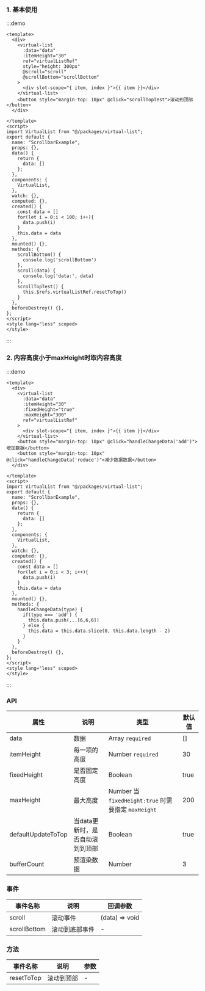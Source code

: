 ### 1. 基本使用

:::demo 

```vue
<template>
  <div>
    <virtual-list 
      :data="data" 
      :itemHeight="30" 
      ref="virtualListRef"
      style="height: 300px"
      @scroll="scroll"
      @scrollBottom="scrollBottom"
    >
      <div slot-scope="{ item, index }">{{ item }}</div>
    </virtual-list>
    <button style="margin-top: 10px" @click="scrollTopTest">滚动到顶部</button>
  </div>

</template>
<script>
import VirtualList from "@/packages/virtual-list";
export default {
  name: "ScrollbarExample",
  props: {},
  data() {
    return {
      data: []
    };
  },
  components: {
    VirtualList,
  },
  watch: {},
  computed: {},
  created() {
    const data = []
    for(let i = 0;i < 100; i++){
      data.push(i)
    }
    this.data = data
  },
  mounted() {},
  methods: {
    scrollBottom() {
      console.log('scrollBottom')
    },
    scroll(data) {
      console.log('data:', data)
    },
    scrollTopTest() {
      this.$refs.virtualListRef.resetToTop()
    }
  },
  beforeDestroy() {},
};
</script>
<style lang="less" scoped>
</style>
```

:::

### 2. 内容高度小于maxHeight时取内容高度

:::demo 

```vue
<template>
  <div>
    <virtual-list 
      :data="data" 
      :itemHeight="30" 
      :fixedHeight="true"
      :maxHeight="300"
      ref="virtualListRef"
    >
      <div slot-scope="{ item, index }">{{ item }}</div>
    </virtual-list>
    <button style="margin-top: 10px" @click="handleChangeData('add')">增加数据</button>
    <button style="margin-top: 10px" @click="handleChangeData('reduce')">减少数据数据</button>
  </div>

</template>
<script>
import VirtualList from "@/packages/virtual-list";
export default {
  name: "ScrollbarExample",
  props: {},
  data() {
    return {
      data: []
    };
  },
  components: {
    VirtualList,
  },
  watch: {},
  computed: {},
  created() {
    const data = []
    for(let i = 0;i < 3; i++){
      data.push(i)
    }
    this.data = data
  },
  mounted() {},
  methods: {
    handleChangeData(type) {
      if(type === 'add') {
        this.data.push(...[6,6,6])
      } else {
        this.data = this.data.slice(0, this.data.length - 2)
      }
    }
  },
  beforeDestroy() {},
};
</script>
<style lang="less" scoped>
</style>
```

:::

### API

| 属性       | 说明           | 类型         | 默认值 |
| ---------- | -------------- | ------------ | ------ |
| data  | 数据  | Array `required` | []  |
| itemHeight | 每一项的高度 | Number `required` | 30     |
| fixedHeight | 是否固定高度 | Boolean       | true     |
| maxHeight | 最大高度 | Number 当 `fixedHeight:true` 时需要指定 `maxHeight` | 200     |
| defaultUpdateToTop | 当data更新时，是否自动滚到到顶部 | Boolean       | true     |
| bufferCount | 预渲染数据 | Number       | 3     |

### 事件

| 事件名称  | 说明                 | 回调参数           |
| --------- | -------------------- | ------------------ |
| scroll | 滚动事件 | (data) => void |
| scrollBottom | 滚动到底部事件 | - |

### 方法

| 事件名称  | 说明                 | 参数           |
| --------- | -------------------- | ------------------ |
| resetToTop | 滚动到顶部 | - |
